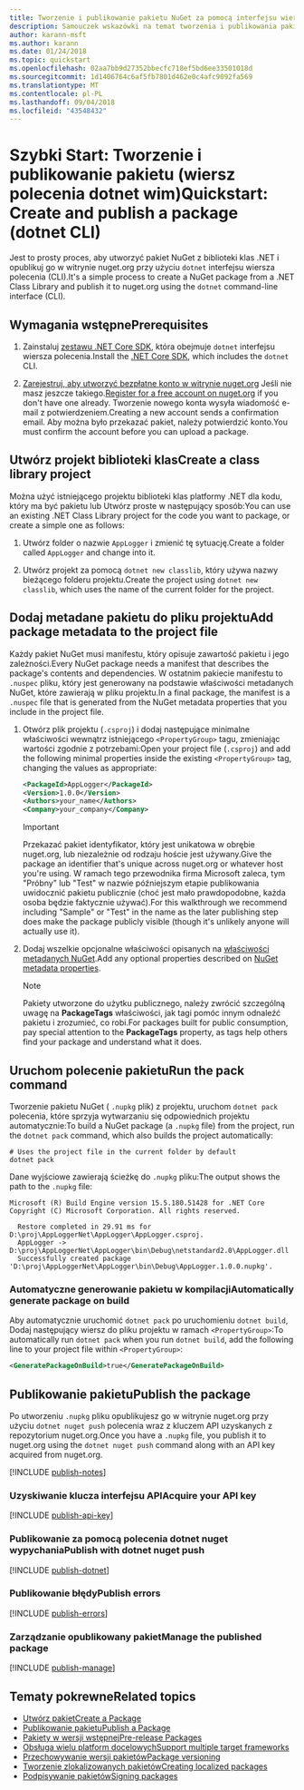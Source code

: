 ```yaml
---
title: Tworzenie i publikowanie pakietu NuGet za pomocą interfejsu wiersza polecenia platformy dotnet
description: Samouczek wskazówki na temat tworzenia i publikowania pakietu NuGet za pomocą platformy .NET Core interfejsu wiersza polecenia dotnet.
author: karann-msft
ms.author: karann
ms.date: 01/24/2018
ms.topic: quickstart
ms.openlocfilehash: 02aa7bb9d27352bbecfc718ef5bd6ee33501018d
ms.sourcegitcommit: 1d1406764c6af5fb7801d462e0c4afc9092fa569
ms.translationtype: MT
ms.contentlocale: pl-PL
ms.lasthandoff: 09/04/2018
ms.locfileid: "43548432"
---
```

# <a name="quickstart-create-and-publish-a-package-dotnet-cli"></a><span data-ttu-id="07a39-103">Szybki Start: Tworzenie i publikowanie pakietu (wiersz polecenia dotnet wim)</span><span class="sxs-lookup"><span data-stu-id="07a39-103">Quickstart: Create and publish a package (dotnet CLI)</span></span>

<span data-ttu-id="07a39-104">Jest to prosty proces, aby utworzyć pakiet NuGet z biblioteki klas .NET i opublikuj go w witrynie nuget.org przy użyciu `dotnet` interfejsu wiersza polecenia (CLI).</span><span class="sxs-lookup"><span data-stu-id="07a39-104">It's a simple process to create a NuGet package from a .NET Class Library and publish it to nuget.org using the `dotnet` command-line interface (CLI).</span></span>

## <a name="prerequisites"></a><span data-ttu-id="07a39-105">Wymagania wstępne</span><span class="sxs-lookup"><span data-stu-id="07a39-105">Prerequisites</span></span>

1. <span data-ttu-id="07a39-106">Zainstaluj [zestawu .NET Core SDK](https://www.microsoft.com/net/download/), która obejmuje `dotnet` interfejsu wiersza polecenia.</span><span class="sxs-lookup"><span data-stu-id="07a39-106">Install the [.NET Core SDK](https://www.microsoft.com/net/download/), which includes the `dotnet` CLI.</span></span>

1. <span data-ttu-id="07a39-107">[Zarejestruj, aby utworzyć bezpłatne konto w witrynie nuget.org](https://www.nuget.org/users/account/LogOn?returnUrl=%2F) Jeśli nie masz jeszcze takiego.</span><span class="sxs-lookup"><span data-stu-id="07a39-107">[Register for a free account on nuget.org](https://www.nuget.org/users/account/LogOn?returnUrl=%2F) if you don't have one already.</span></span> <span data-ttu-id="07a39-108">Tworzenie nowego konta wysyła wiadomość e-mail z potwierdzeniem.</span><span class="sxs-lookup"><span data-stu-id="07a39-108">Creating a new account sends a confirmation email.</span></span> <span data-ttu-id="07a39-109">Aby można było przekazać pakiet, należy potwierdzić konto.</span><span class="sxs-lookup"><span data-stu-id="07a39-109">You must confirm the account before you can upload a package.</span></span>

## <a name="create-a-class-library-project"></a><span data-ttu-id="07a39-110">Utwórz projekt biblioteki klas</span><span class="sxs-lookup"><span data-stu-id="07a39-110">Create a class library project</span></span>

<span data-ttu-id="07a39-111">Można użyć istniejącego projektu biblioteki klas platformy .NET dla kodu, który ma być pakietu lub Utwórz proste w następujący sposób:</span><span class="sxs-lookup"><span data-stu-id="07a39-111">You can use an existing .NET Class Library project for the code you want to package, or create a simple one as follows:</span></span>

1. <span data-ttu-id="07a39-112">Utwórz folder o nazwie `AppLogger` i zmienić tę sytuację.</span><span class="sxs-lookup"><span data-stu-id="07a39-112">Create a folder called `AppLogger` and change into it.</span></span>

1. <span data-ttu-id="07a39-113">Utwórz projekt za pomocą `dotnet new classlib`, który używa nazwy bieżącego folderu projektu.</span><span class="sxs-lookup"><span data-stu-id="07a39-113">Create the project using `dotnet new classlib`, which uses the name of the current folder for the project.</span></span>

## <a name="add-package-metadata-to-the-project-file"></a><span data-ttu-id="07a39-114">Dodaj metadane pakietu do pliku projektu</span><span class="sxs-lookup"><span data-stu-id="07a39-114">Add package metadata to the project file</span></span>

<span data-ttu-id="07a39-115">Każdy pakiet NuGet musi manifestu, który opisuje zawartość pakietu i jego zależności.</span><span class="sxs-lookup"><span data-stu-id="07a39-115">Every NuGet package needs a manifest that describes the package's contents and dependencies.</span></span> <span data-ttu-id="07a39-116">W ostatnim pakiecie manifestu to `.nuspec` pliku, który jest generowany na podstawie właściwości metadanych NuGet, które zawierają w pliku projektu.</span><span class="sxs-lookup"><span data-stu-id="07a39-116">In a final package, the manifest is a `.nuspec` file that is generated from the NuGet metadata properties that you include in the project file.</span></span>

1. <span data-ttu-id="07a39-117">Otwórz plik projektu (`.csproj`) i dodaj następujące minimalne właściwości wewnątrz istniejącego `<PropertyGroup>` tagu, zmieniając wartości zgodnie z potrzebami:</span><span class="sxs-lookup"><span data-stu-id="07a39-117">Open your project file (`.csproj`) and add the following minimal properties inside the existing `<PropertyGroup>` tag, changing the values as appropriate:</span></span>

    ```xml
    <PackageId>AppLogger</PackageId>
    <Version>1.0.0</Version>
    <Authors>your_name</Authors>
    <Company>your_company</Company>
    ```

    > [!Important]
    > <span data-ttu-id="07a39-118">Przekazać pakiet identyfikator, który jest unikatowa w obrębie nuget.org, lub niezależnie od rodzaju hoście jest używany.</span><span class="sxs-lookup"><span data-stu-id="07a39-118">Give the package an identifier that's unique across nuget.org or whatever host you're using.</span></span> <span data-ttu-id="07a39-119">W ramach tego przewodnika firma Microsoft zaleca, tym "Próbny" lub "Test" w nazwie późniejszym etapie publikowania uwidocznić pakietu publicznie (choć jest mało prawdopodobne, każda osoba będzie faktycznie używać).</span><span class="sxs-lookup"><span data-stu-id="07a39-119">For this walkthrough we recommend including "Sample" or "Test" in the name as the later publishing step does make the package publicly visible (though it's unlikely anyone will actually use it).</span></span>

1. <span data-ttu-id="07a39-120">Dodaj wszelkie opcjonalne właściwości opisanych na [właściwości metadanych NuGet](/dotnet/core/tools/csproj#nuget-metadata-properties).</span><span class="sxs-lookup"><span data-stu-id="07a39-120">Add any optional properties described on [NuGet metadata properties](/dotnet/core/tools/csproj#nuget-metadata-properties).</span></span>

    > [!Note]
    > <span data-ttu-id="07a39-121">Pakiety utworzone do użytku publicznego, należy zwrócić szczególną uwagę na **PackageTags** właściwości, jak tagi pomóc innym odnaleźć pakietu i zrozumieć, co robi.</span><span class="sxs-lookup"><span data-stu-id="07a39-121">For packages built for public consumption, pay special attention to the **PackageTags** property, as tags help others find your package and understand what it does.</span></span>

## <a name="run-the-pack-command"></a><span data-ttu-id="07a39-122">Uruchom polecenie pakietu</span><span class="sxs-lookup"><span data-stu-id="07a39-122">Run the pack command</span></span>

<span data-ttu-id="07a39-123">Tworzenie pakietu NuGet ( `.nupkg` plik) z projektu, uruchom `dotnet pack` polecenia, które sprzyja wytwarzaniu się odpowiednich projektu automatycznie:</span><span class="sxs-lookup"><span data-stu-id="07a39-123">To build a NuGet package (a `.nupkg` file) from the project, run the `dotnet pack` command, which also builds the project automatically:</span></span>

```cli
# Uses the project file in the current folder by default
dotnet pack
```

<span data-ttu-id="07a39-124">Dane wyjściowe zawierają ścieżkę do `.nupkg` pliku:</span><span class="sxs-lookup"><span data-stu-id="07a39-124">The output shows the path to the `.nupkg` file:</span></span>

```output
Microsoft (R) Build Engine version 15.5.180.51428 for .NET Core
Copyright (C) Microsoft Corporation. All rights reserved.

  Restore completed in 29.91 ms for D:\proj\AppLoggerNet\AppLogger\AppLogger.csproj.
  AppLogger -> D:\proj\AppLoggerNet\AppLogger\bin\Debug\netstandard2.0\AppLogger.dll
  Successfully created package 'D:\proj\AppLoggerNet\AppLogger\bin\Debug\AppLogger.1.0.0.nupkg'.
```

### <a name="automatically-generate-package-on-build"></a><span data-ttu-id="07a39-125">Automatyczne generowanie pakietu w kompilacji</span><span class="sxs-lookup"><span data-stu-id="07a39-125">Automatically generate package on build</span></span>

<span data-ttu-id="07a39-126">Aby automatycznie uruchomić `dotnet pack` po uruchomieniu `dotnet build`, Dodaj następujący wiersz do pliku projektu w ramach `<PropertyGroup>`:</span><span class="sxs-lookup"><span data-stu-id="07a39-126">To automatically run `dotnet pack` when you run `dotnet build`, add the following line to your project file within `<PropertyGroup>`:</span></span>

```xml
<GeneratePackageOnBuild>true</GeneratePackageOnBuild>
```

## <a name="publish-the-package"></a><span data-ttu-id="07a39-127">Publikowanie pakietu</span><span class="sxs-lookup"><span data-stu-id="07a39-127">Publish the package</span></span>

<span data-ttu-id="07a39-128">Po utworzeniu `.nupkg` pliku opublikujesz go w witrynie nuget.org przy użyciu `dotnet nuget push` polecenia wraz z kluczem API uzyskanych z repozytorium nuget.org.</span><span class="sxs-lookup"><span data-stu-id="07a39-128">Once you have a `.nupkg` file, you publish it to nuget.org using the `dotnet nuget push` command along with an API key acquired from nuget.org.</span></span>

[!INCLUDE [publish-notes](includes/publish-notes.md)]

### <a name="acquire-your-api-key"></a><span data-ttu-id="07a39-129">Uzyskiwanie klucza interfejsu API</span><span class="sxs-lookup"><span data-stu-id="07a39-129">Acquire your API key</span></span>

[!INCLUDE [publish-api-key](includes/publish-api-key.md)]

### <a name="publish-with-dotnet-nuget-push"></a><span data-ttu-id="07a39-130">Publikowanie za pomocą polecenia dotnet nuget wypychania</span><span class="sxs-lookup"><span data-stu-id="07a39-130">Publish with dotnet nuget push</span></span>

[!INCLUDE [publish-dotnet](includes/publish-dotnet.md)]

### <a name="publish-errors"></a><span data-ttu-id="07a39-131">Publikowanie błędy</span><span class="sxs-lookup"><span data-stu-id="07a39-131">Publish errors</span></span>

[!INCLUDE [publish-errors](includes/publish-errors.md)]

### <a name="manage-the-published-package"></a><span data-ttu-id="07a39-132">Zarządzanie opublikowany pakiet</span><span class="sxs-lookup"><span data-stu-id="07a39-132">Manage the published package</span></span>

[!INCLUDE [publish-manage](includes/publish-manage.md)]

## <a name="related-topics"></a><span data-ttu-id="07a39-133">Tematy pokrewne</span><span class="sxs-lookup"><span data-stu-id="07a39-133">Related topics</span></span>

- [<span data-ttu-id="07a39-134">Utwórz pakiet</span><span class="sxs-lookup"><span data-stu-id="07a39-134">Create a Package</span></span>](../create-packages/creating-a-package.md)
- [<span data-ttu-id="07a39-135">Publikowanie pakietu</span><span class="sxs-lookup"><span data-stu-id="07a39-135">Publish a Package</span></span>](../create-packages/publish-a-package.md)
- [<span data-ttu-id="07a39-136">Pakiety w wersji wstępnej</span><span class="sxs-lookup"><span data-stu-id="07a39-136">Pre-release Packages</span></span>](../create-packages/Prerelease-Packages.md)
- [<span data-ttu-id="07a39-137">Obsługa wielu platform docelowych</span><span class="sxs-lookup"><span data-stu-id="07a39-137">Support multiple target frameworks</span></span>](../create-packages/supporting-multiple-target-frameworks.md)
- [<span data-ttu-id="07a39-138">Przechowywanie wersji pakietów</span><span class="sxs-lookup"><span data-stu-id="07a39-138">Package versioning</span></span>](../reference/package-versioning.md)
- [<span data-ttu-id="07a39-139">Tworzenie zlokalizowanych pakietów</span><span class="sxs-lookup"><span data-stu-id="07a39-139">Creating localized packages</span></span>](../create-packages/creating-localized-packages.md)
- [<span data-ttu-id="07a39-140">Podpisywanie pakietów</span><span class="sxs-lookup"><span data-stu-id="07a39-140">Signing packages</span></span>](../create-packages/Sign-a-package.md)
